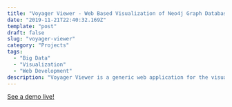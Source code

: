 ```yaml
---
title: "Voyager Viewer - Web Based Visualization of Neo4j Graph Databases"
date: "2019-11-21T22:40:32.169Z"
template: "post"
draft: false
slug: "voyager-viewer"
category: "Projects"
tags:
  - "Big Data"
  - "Visualization"
  - "Web Development"
description: "Voyager Viewer is a generic web application for the visual exploration of Neo4j graph databases based on immersive components and novel experiences."
---
```


[See a demo live!](https://rebelo.xyz:7001/)

<!-- 
- [The first transition](#the-first-transition)
- [The digital age](#the-digital-age)
- [Loss of humanity through transitions](#loss-of-humanity-through-transitions)
- [Chasing perfection](#chasing-perfection)

An Essay on Typography by Eric Gill takes the reader back to the year 1930. The year when a conflict between two worlds came to its term. The machines of the industrial world finally took over the handicrafts.

The typography of this industrial age was no longer handcrafted. Mass production and profit became more important. Quantity mattered more than the quality. The books and printed works in general lost a part of its humanity. The typefaces were not produced by craftsmen anymore. It was the machines printing and tying the books together now. The craftsmen had to let go of their craft and became a cog in the process. An extension of the industrial machine.

But the victory of the industrialism didn’t mean that the craftsmen were completely extinct. The two worlds continued to coexist independently. Each recognising the good in the other — the power of industrialism and the humanity of craftsmanship. This was the second transition that would strip typography of a part of its humanity. We have to go 500 years back in time to meet the first one.

## The first transition

A similar conflict emerged after the invention of the first printing press in Europe. Johannes Gutenberg invented movable type and used it to produce different compositions. His workshop could print up to 240 impressions per hour. Until then, the books were being copied by hand. All the books were handwritten and decorated with hand drawn ornaments and figures. A process of copying a book was long but each book, even a copy, was a work of art.

The first printed books were, at first, perceived as inferior to the handwritten ones. They were smaller and cheaper to produce. Movable type provided the printers with flexibility that allowed them to print books in languages other than Latin. Gill describes the transition to industrialism as something that people needed and wanted. Something similar happened after the first printed books emerged. People wanted books in a language they understood and they wanted books they could take with them. They were hungry for knowledge and printed books satisfied this hunger.

![42-line-bible.jpg](/media/42-line-bible.jpg)

*The 42–Line Bible, printed by Gutenberg.*

But, through this transition, the book lost a large part of its humanity. The machine took over most of the process but craftsmanship was still a part of it. The typefaces were cut manually by the first punch cutters. The paper was made by hand. The illustrations and ornaments were still being hand drawn. These were the remains of the craftsmanship that went almost extinct in the times of Eric Gill.

## The digital age

The first transition took away a large part of humanity from written communication. Industrialisation, the second transition described by Eric Gill, took away most of what was left. But it’s the third transition that stripped it naked. Typefaces are faceless these days. They’re just fonts on our computers. Hardly anyone knows their stories. Hardly anyone cares. Flicking through thousands of typefaces and finding the “right one” is a matter of minutes.

> In the new computer age the proliferation of typefaces and type manipulations represents a new level of visual pollution threatening our culture. Out of thousands of typefaces, all we need are a few basic ones, and trash the rest.
>
— Massimo Vignelli

Typography is not about typefaces. It’s not about what looks best, it’s about what feels right. What communicates the message best. Typography, in its essence, is about the message. “Typographical design should perform optically what the speaker creates through voice and gesture of his thoughts.”, as El Lissitzky, a famous Russian typographer, put it.

## Loss of humanity through transitions

Each transition took away a part of humanity from written language. Handwritten books being the most humane form and the digital typefaces being the least. Overuse of Helvetica is a good example. Messages are being told in a typeface just because it’s a safe option. It’s always there. Everyone knows it but yet, nobody knows it. Stop someone on the street and ask him what Helvetica is? Ask a designer the same question. Ask him where it came from, when, why and who designed it. Most of them will fail to answer these questions. Most of them used it in their precious projects but they still don’t spot it in the street.

<figure>
	<blockquote>
		<p>Knowledge of the quality of a typeface is of the greatest importance for the functional, aesthetic and psychological effect.</p>
		<footer>
			<cite>— Josef Mueller-Brockmann</cite>
		</footer>
	</blockquote>
</figure>

Typefaces don’t look handmade these days. And that’s all right. They don’t have to. Industrialism took that away from them and we’re fine with it. We’ve traded that part of humanity for a process that produces more books that are easier to read. That can’t be bad. And it isn’t.

> Humane typography will often be comparatively rough and even uncouth; but while a certain uncouthness does not seriously matter in humane works, uncouthness has no excuse whatever in the productions of the machine.
>
> — Eric Gill

We’ve come close to “perfection” in the last five centuries. The letters are crisp and without rough edges. We print our compositions with high–precision printers on a high quality, machine made paper.

![type-through-time.jpg](/media/type-through-time.jpg)

*Type through 5 centuries.*

We lost a part of ourselves because of this chase after perfection. We forgot about the craftsmanship along the way. And the worst part is that we don’t care. The transition to the digital age made that clear. We choose typefaces like clueless zombies. There’s no meaning in our work. Type sizes, leading, margins… It’s all just a few clicks or lines of code. The message isn’t important anymore. There’s no more “why” behind the “what”.

## Chasing perfection

Human beings aren’t perfect. Perfection is something that will always elude us. There will always be a small part of humanity in everything we do. No matter how small that part, we should make sure that it transcends the limits of the medium. We have to think about the message first. What typeface should we use and why? Does the typeface match the message and what we want to communicate with it? What will be the leading and why? Will there be more typefaces in our design? On what ground will they be combined? What makes our design unique and why? This is the part of humanity that is left in typography. It might be the last part. Are we really going to give it up?

*Originally published by [Matej Latin](http://matejlatin.co.uk/) on [Medium](https://medium.com/design-notes/humane-typography-in-the-digital-age-9bd5c16199bd?ref=webdesignernews.com#.lygo82z0x).* -->